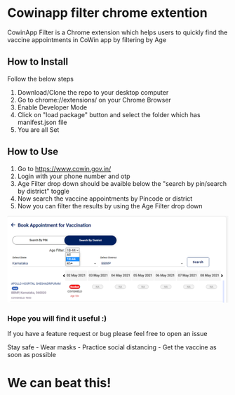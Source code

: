 # Cowinapp filter chrome extention

CowinApp Filter is a Chrome extension which helps users to quickly find the vaccine appointments in CoWin app by filtering by Age

## How to Install
Follow the below steps
1. Download/Clone the repo to your desktop computer
2. Go to chrome://extensions/ on your Chrome Browser
3. Enable Developer Mode
4. Click on "load package" button and select the folder which has manifest.json file
5. You are all Set

## How to Use
1. Go to https://www.cowin.gov.in/
2. Login with your phone number and otp
3. Age Filter drop down should be avaible below the "search by pin/search by district" toggle
4. Now search the vaccine appointments by Pincode or district
5. Now you can filter the results by using the Age Filter drop down

![Demo Screenshot](https://github.com/abhishekori/cowinapp-filter-chrome-extention/blob/55180a203e41f16d49baa763cb58691da89185b3/App%20screen%20shot.png?raw=true)

### Hope you will find it useful :)
If you have a feature request or bug please feel free to open an issue

Stay safe - Wear masks - Practice social distancing - Get the vaccine as soon as possible
# We can beat this!
